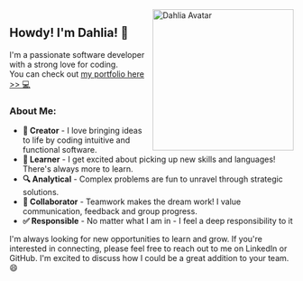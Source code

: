 <div >
  <img src="https://cyphernyx.github.io/dahlia-portfolio-site/static/media/dahliaAvatar.6cfee709f8e111f77e3d.png" alt="Dahlia Avatar" width="250" align="right" />
</div>

## Howdy! I'm Dahlia! 👋

 I'm a passionate software developer with a strong love for coding. <br>
 You can check out [my portfolio here >> 💻](https://cyphernyx.github.io/dahlia-portfolio-site/)

### About Me:

- **🚀 Creator** - I love bringing ideas to life by coding intuitive and functional software. 
- **🧠 Learner** - I get excited about picking up new skills and languages! There's always more to learn. 
- **🔍 Analytical** - Complex problems are fun to unravel through strategic solutions. 
- **🤝 Collaborator** - Teamwork makes the dream work! I value communication, feedback and group progress. 
- **✅ Responsible** - No matter what I am in - I feel a deep responsibility to it 

I'm always looking for new opportunities to learn and grow. If you're interested in connecting, please feel free to reach out to me on LinkedIn or GitHub. I'm excited to discuss how I could be a great addition to your team. 😄
